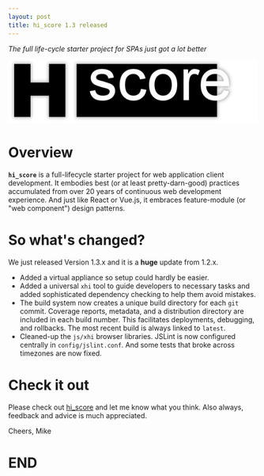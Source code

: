 ```yaml
---
layout: post
title: hi_score 1.3 released
---
```

*The full life-cycle starter project for SPAs just got a lot better*

![hi_score][01]

# Overview
**`hi_score`** is a full-lifecycle starter project for web application client development. It embodies best (or at least pretty-darn-good) practices accumulated from over 20 years of continuous web development experience. And just like React or Vue.js, it embraces feature-module (or "web component") design patterns.

# So what's changed?
We just released Version 1.3.x and it is a **huge** update from 1.2.x.

- Added a virtual appliance so setup could hardly be easier.
- Added a universal `xhi` tool to guide developers to necessary tasks and added sophisticated dependency checking to help them avoid mistakes.
- The build system now creates a unique build directory for each `git` commit. Coverage reports, metadata, and a distribution directory are included in each build number. This facilitates deployments, debugging, and rollbacks. The most recent build is always linked to `latest`.
- Cleaned-up the `js/xhi` browser libraries. JSLint is now configured centrally in `config/jslint.conf`. And some tests that broke across timezones are now fixed.

# Check it out
Please check out [hi_score][10] and let me know what you think. Also always, feedback and advice is much appreciated.

Cheers, Mike

# END

[01]:/images/2017-03-01-hi_score.png
[10]:https://github.com/mmikowski/hi_score/blob/master/README.md
